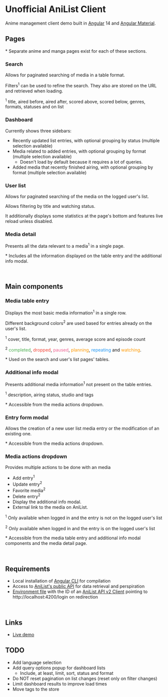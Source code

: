# Unofficial AniList Client

Anime management client demo built in [Angular](https://angular.io/) 14 and [Angular Material](https://material.angular.io/).

## Pages

\* Separate anime and manga pages exist for each of these sections.

### Search

Allows for paginated searching of media in a table format.

Filters<sup>1</sup> can be used to refine the search. They also are stored on the URL and retrieved when loading.

<sup>1</sup> title, aired before, aired after, scored above, scored below, genres, formats, statuses and on list

### Dashboard

Currently shows three sidebars:

- Recently updated list entries, with optional grouping by status (multiple selection available)
- Media related to added entries, with optional grouping by format (multiple selection available)
  - Doesn't load by default because it requires a lot of queries.
- Added media that recently finished airing, with optional grouping by format (multiple selection available)

### User list

Allows for paginated searching of the media on the logged user's list.

Allows filtering by title and watching status.

It additionally displays some statistics at the page's bottom and features live reload unless disabled.

### Media detail

Presents all the data relevant to a media<sup>1</sup> in a single page.

\* Includes all the information displayed on the table entry and the additional info modal.

<br/>

## Main components

### Media table entry

Displays the most basic media information<sup>1</sup> in a single row.

Different background colors<sup>2</sup> are used based for entries already on the user's list.

<sup>1</sup> cover, title, format, year, genres, average score and episode count

<sup>2</sup>
<span style="color: #4caf50">completed</span>,
<span style="color: #f44336">dropped</span>,
<span style="color: #f06292">paused</span>,
<span style="color: #ff9800">planning</span>,
<span style="color: #2196f3">repeating</span> and
<span style="color: #ff9800">watching</span>.

\* Used on the search and user's list pages' tables.

### Additional info modal

Presents additional media information<sup>1</sup> not present on the table entries.

<sup>1</sup> description, airing status, studio and tags

\* Accessible from the media actions dropdown.

### Entry form modal

Allows the creation of a new user list media entry or the modification of an existing one.

\* Accessible from the media actions dropdown.

### Media actions dropdown

Provides multiple actions to be done with an media

- Add entry<sup>1</sup>
- Update entry<sup>2</sup>
- Favorite media<sup>2</sup>
- Delete entry<sup>2</sup>
- Display the additional info modal.
- External link to the media on AniList.

<sup>1</sup> Only available when logged in and the entry is not on the logged user's list

<sup>2</sup> Only available when logged in and the entry is on the logged user's list

\* Accessible from the media table entry and additional info modal components and the media detail page.

<br/>

## Requirements

- Local installation of [Angular CLI](https://cli.angular.io) for compilation
- Access to [AniList's public API](https://anilist.gitbooks.io/anilist-apiv2-docs/) for data retrieval and perspiration
- [Environment file](http://tattoocoder.com/angular-cli-using-the-environment-option/) with the ID of an [AniList API v2 Client](https://anilist.co/settings/developer) pointing to http://localhost:4200/login on redirection

<br/>

## Links

- [Live demo](https://jesuscc1993.github.io/unofficial-ngx-anilist-client/)

## TODO

- Add language selection
- Add query options popup for dashboard lists
  - Include, at least, limit, sort, status and format
- Do NOT reset pagination on list changes (reset only on filter changes)
- Limit dashboard results to improve load times
- Move tags to the store

